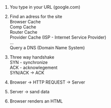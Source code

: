 1. You type in your URL (google.com)

2. Find an adress for the site  
   Browser Cache  
   Comp Cache  
   Router Cache  
   Provider Cache (ISP - Internet Service Provider)  
   ...  
   Query a DNS (Domain Name System)

3. Three way handshake  
   SYN - synchronize  
   ACK - acknowlegement  
   SYN/ACK -> ACK

4. Browser -> HTTP REQUEST -> Server

5. Server -> sand data

6. Browser renders an HTML

